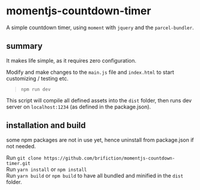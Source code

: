 # momentjs-countdown-timer

A simple countdown timer, using `moment` with `jquery` and the `parcel-bundler`.

## summary 

It makes life simple, as it requires zero configuration. 

Modify and make changes to the `main.js` file and `index.html` to start customizing / testing etc.

> `npm run dev`

This script will compile all defined assets into the `dist` folder, then runs dev server on `localhost:1234` (as defined in the package.json).

## installation and build

some npm packages are not in use yet, hence uninstall from package.json if not needed.

Run `git clone https://github.com/brifiction/momentjs-countdown-timer.git` <br>
Run `yarn install` or `npm install` <br>
Run `yarn build` or `npm build` to have all bundled and minified in the `dist` folder. <br>


